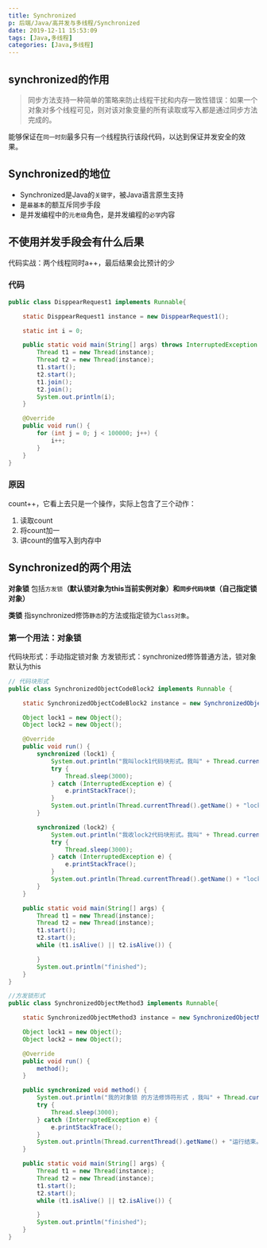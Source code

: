 ```yaml
---
title: Synchronized
p: 后端/Java/高并发与多线程/Synchronized
date: 2019-12-11 15:53:09
tags: [Java,多线程]
categories: [Java,多线程]
---
```

## synchronized的作用

> 同步方法支持一种简单的策略来防止线程干扰和内存一致性错误：如果一个对象对多个线程可见，则对该对象变量的所有读取或写入都是通过同步方法完成的。

能够保证在`同一时刻`最多只有`一个`线程执行该段代码，以达到保证并发安全的效果。

## Synchronized的地位

+ Synchronized是Java的`关键字`，被Java语言原生支持
+ 是`最基本`的额互斥同步手段
+ 是并发编程中的`元老级`角色，是并发编程的`必学`内容

## 不使用并发手段会有什么后果

代码实战：两个线程同时a++，最后结果会比预计的少

### 代码

```java
public class DisppearRequest1 implements Runnable{

    static DisppearRequest1 instance = new DisppearRequest1();

    static int i = 0;

    public static void main(String[] args) throws InterruptedException {
        Thread t1 = new Thread(instance);
        Thread t2 = new Thread(instance);
        t1.start();
        t2.start();
        t1.join();
        t2.join();
        System.out.println(i);
    }

    @Override
    public void run() {
        for (int j = 0; j < 100000; j++) {
            i++;
        }
    }
}
```

### 原因

count++，它看上去只是一个操作，实际上包含了三个动作：

1. 读取count
2. 将count加一
3. 讲count的值写入到内存中

## Synchronized的两个用法

**对象锁**
包括`方发锁`**（默认锁对象为this当前实例对象）**和`同步代码块锁`**（自己指定锁对象）**

**类锁**
指synchronized修饰`静态`的方法或指定锁为`Class对象`。

### 第一个用法：对象锁

代码块形式：手动指定锁对象
方发锁形式：synchronized修饰普通方法，锁对象默认为this

```java
// 代码块形式
public class SynchronizedObjectCodeBlock2 implements Runnable {

    static SynchronizedObjectCodeBlock2 instance = new SynchronizedObjectCodeBlock2();

    Object lock1 = new Object();
    Object lock2 = new Object();

    @Override
    public void run() {
        synchronized (lock1) {
            System.out.println("我叫lock1代码块形式。我叫" + Thread.currentThread().getName());
            try {
                Thread.sleep(3000);
            } catch (InterruptedException e) {
                e.printStackTrace();
            }
            System.out.println(Thread.currentThread().getName() + "lock1运行结束。");
        }

        synchronized (lock2) {
            System.out.println("我收lock2代码块形式。我叫" + Thread.currentThread().getName());
            try {
                Thread.sleep(3000);
            } catch (InterruptedException e) {
                e.printStackTrace();
            }
            System.out.println(Thread.currentThread().getName() + "lock2运行结束。");
        }
    }

    public static void main(String[] args) {
        Thread t1 = new Thread(instance);
        Thread t2 = new Thread(instance);
        t1.start();
        t2.start();
        while (t1.isAlive() || t2.isAlive()) {

        }
        System.out.println("finished");
    }
}
```

```java
//方发锁形式
public class SynchronizedObjectMethod3 implements Runnable{

    static SynchronizedObjectMethod3 instance = new SynchronizedObjectMethod3();

    Object lock1 = new Object();
    Object lock2 = new Object();

    @Override
    public void run() {
        method();
    }

    public synchronized void method() {
        System.out.println("我的对象锁 的方法修饰符形式 ，我叫" + Thread.currentThread().getName());
        try {
            Thread.sleep(3000);
        } catch (InterruptedException e) {
            e.printStackTrace();
        }
        System.out.println(Thread.currentThread().getName() + "运行结束。");
    }

    public static void main(String[] args) {
        Thread t1 = new Thread(instance);
        Thread t2 = new Thread(instance);
        t1.start();
        t2.start();
        while (t1.isAlive() || t2.isAlive()) {

        }
        System.out.println("finished");
    }
}
```
